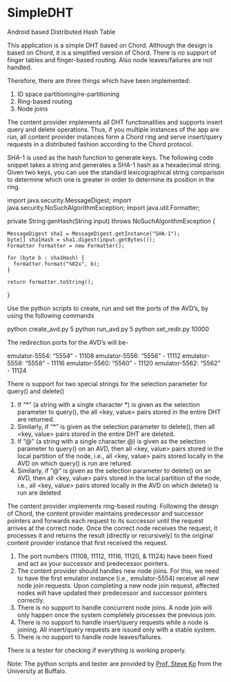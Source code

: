 SimpleDHT
=========

Android based Distributed Hash Table

This application is a simple DHT based on Chord.
Although the design is based on Chord, it is a simplified version of Chord.
There is no support of finger tables and finger-based routing. Also node leaves/failures are not handled. 

Therefore, there are three things which have been implemented: 

  1) ID space partitioning/re-partitioning
  2) Ring-based routing
  3) Node joins

The content provider implements all DHT functionalities and supports insert query and delete operations.
Thus, if you multiple instances of the app are run, all content provider instances form a Chord ring and
serve insert/query requests in a distributed fashion according to the Chord protocol.

SHA-1 is used as the hash function to generate keys.
The following code snippet takes a string and generates a SHA-1 hash as a hexadecimal string. Given two keys, you can use the standard lexicographical string comparison to determine which one is greater in order to determine its position in the ring.

  import java.security.MessageDigest;
  import java.security.NoSuchAlgorithmException;
  import java.util.Formatter;
  
  private String genHash(String input) throws NoSuchAlgorithmException {
  
    MessageDigest sha1 = MessageDigest.getInstance("SHA-1");
    byte[] sha1Hash = sha1.digest(input.getBytes());
    Formatter formatter = new Formatter();
  
    for (byte b : sha1Hash) {
      formatter.format("%02x", b);
    }
    
    return formatter.toString();
  
  }


Use the python scripts to create, run and set the ports of the AVD’s, by using the following commands 

  python create_avd.py 5
  python run_avd.py 5
  python set_redir.py 10000

The redirection ports for the AVD’s will be-
  
  emulator-5554: “5554” - 11108
  emulator-5556: “5556” - 11112
  emulator-5558: “5558” - 11116
  emulator-5560: “5560” - 11120
  emulator-5562: “5562” - 11124

There is support for two special strings for the selection parameter for query() and delete()

  1.	If “*” (a string with a single character *) is given as the selection parameter to query(), the all <key, value> pairs stored in the entire DHT are returned.
  2.	Similarly, if “*” is given as the selection parameter to delete(), then all <key, value> pairs stored in the entire DHT are deleted.
  3.	If “@” (a string with a single character @) is given as the selection parameter to query() on an AVD, then all <key, value> pairs stored in the local partition of the node, i.e., all <key, value> pairs stored locally in the AVD on which query() is run are retured.
  4.	Similarly, if “@” is given as the selection parameter to delete() on an AVD, then all <key, value> pairs stored in the local partition of the node, i.e., all <key, value> pairs stored locally in the AVD on which delete() is run are deleted

The content provider implements ring-based routing. Following the design of Chord, the content provider maintains predecessor and successor pointers and forwards each request to its successor until the request arrives at the correct node. Once the correct node receives the request, it processes it and returns the result (directly or recursively) to the original content provider instance that first received the request.

  1.  The port numbers (11108, 11112, 11116, 11120, & 11124) have been fixed and act as your successor and predecessor pointers.
  2.  The content provider should handles new node joins. For this, we need to have the first emulator instance (i.e., emulator-5554) receive all new node join requests. Upon completing a new node join request, affected nodes will have updated their predecessor and successor pointers correctly.
  3.	There is no support to handle concurrent node joins. A node join will only happen once the system completely processes the previous join.
  4.	There is no support to handle insert/query requests while a node is joining. All insert/query requests are issued only with a stable system.
  5.	There is no support to handle node leaves/failures.

There is a tester for checking if everything is working properly.


Note: The python scripts and tester are provided by [Prof. Steve Ko](http://www.cse.buffalo.edu/people/?u=stevko) from the University at Buffalo.
